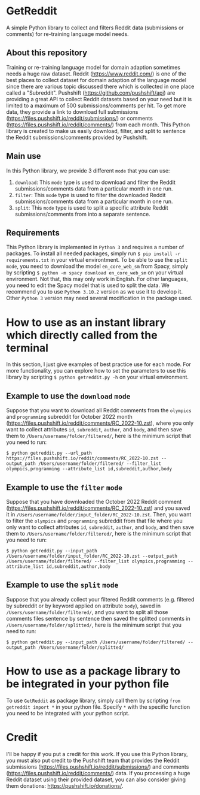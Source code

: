 # GetReddit
A simple Python library to collect and filters Reddit data (submissions or comments) for re-training language model needs.
## About this repository
Training or re-training language model for domain adaption sometimes needs a huge raw dataset. Reddit (https://www.reddit.com/) is one of the best places to collect dataset for domain adaption of the language model since there are various topic discussed there which is collected in one place called a "Subreddit". Pushshift (https://github.com/pushshift/api) are providing a great API to collect Reddit datasets based on your need but it is limited to a maximum of 500 submissions/comments per hit. To get more data, they provide a link to download full submissions (https://files.pushshift.io/reddit/submissions/) or comments (https://files.pushshift.io/reddit/comments/) from each month. This Python library is created to make us easily download, filter, and split to sentence the Reddit submissions/comments provided by Pushshift. 
## Main use
In this Python library, we provide 3 different `mode` that you can use: <br />
1. `download`: This `mode` type is used to download and filter the Reddit submissions/comments data from a particular month in one run.
2. `filter`: This `mode` type is used to filter the downloaded Reddit submissions/comments data from a particular month in one run.
3. `split`: This `mode` type is used to split a specific attribute Reddit submissions/comments from into a separate sentence.
## Requirements
This Python library is implemented in `Python 3` and requires a number of packages. To install all needed packages, simply run `$ pip install -r requirements.txt` in your virtual environtment. To be able to use the `split` `mode`, you need to download the model `en_core_web_sm` from Spacy, simply by scripting `$ python -m spacy download en_core_web_sm` on your virtual environment. Not that, this may only work in English. For other languages, you need to edit the Spacy model that is used to split the data. We recommend you to use `Python 3.10.2` version as we use it to develop it. Other `Python 3` version may need several modification in the package used.

# How to use as an instant library which directly called from the terminal
In this section, I just give examples of best practice use for each mode. For more functionality, you can explore how to set the parameters to use this library by scripting `$ python getreddit.py -h` on your virtual environment.
## Example to use the `download` `mode`
Suppose that you want to download all Reddit comments from the `olympics` and `programming` subreddit for October 2022 month (https://files.pushshift.io/reddit/comments/RC_2022-10.zst), where you only want to collect attributes `id`, `subreddit`, `author`, and `body`, and then save them to `/Users/username/folder/filtered/`, here is the minimum script that you need to run:
```
$ python getreddit.py --url_path https://files.pushshift.io/reddit/comments/RC_2022-10.zst --output_path /Users/username/folder/filtered/ --filter_list olympics,programming --attribute_list id,subreddit,author,body
```
## Example to use the `filter` `mode`
Suppose that you have downloaded the October 2022 Reddit comment (https://files.pushshift.io/reddit/comments/RC_2022-10.zst) and you saved it in `/Users/username/folder/input_folder/RC_2022-10.zst`. Then, you want to filter the `olympics` and `programming` subreddit from that file where you only want to collect attributes `id`, `subreddit`, `author`, and `body`, and then save them to `/Users/username/folder/filtered/`, here is the minimum script that you need to run:
```
$ python getreddit.py --input_path /Users/username/folder/input_folder/RC_2022-10.zst --output_path /Users/username/folder/filtered/ --filter_list olympics,programming --attribute_list id,subreddit,author,body
```
## Example to use the `split` `mode`
Suppose that you already collect your filtered Reddit comments (e.g. filtered by subreddit or by keyword applied on attribute `body`), saved in `/Users/username/folder/filtered/`, and you want to split all those comments files sentence by sentence then saved the splitted comments in `/Users/username/folder/splitted/`, here is the minimum script that you need to run:
```
$ python getreddit.py --input_path /Users/username/folder/filtered/ --output_path /Users/username/folder/splitted/
```

# How to use as a package library to be integrated in your python file
To use `GetReddit` as package library, simply call them by scripting `from getreddit import *` in your python file. Specify `*` with the specific function you need to be integrated with your python script.

# Credit
I'll be happy if you put a credit for this work. If you use this Python library, you must also put credit to the Pushshift team that provides the Reddit submissions (https://files.pushshift.io/reddit/submissions/) and comments (https://files.pushshift.io/reddit/comments/) data. If you processing a huge Reddit dataset using their provided dataset, you can also consider giving them donations: https://pushshift.io/donations/.
